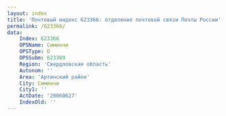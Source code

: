 ```yaml
---
layout: index
title: 'Почтовый индекс 623366: отделение почтовой связи Почты России'
permalink: /623366/
data:
    Index: 623366
    OPSName: Симинчи
    OPSType: О
    OPSSubm: 623309
    Region: 'Свердловская область'
    Autonom: ''
    Area: 'Артинский район'
    City: Симинчи
    City1: ''
    ActDate: '20060627'
    IndexOld: ''
---
```

